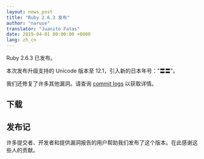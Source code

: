 ```yaml
---
layout: news_post
title: "Ruby 2.6.3 发布"
author: "naruse"
translator: "Juanito Fatas"
date: 2019-04-01 00:00:00 +0000
lang: zh_cn
---
```


Ruby 2.6.3 已发布。

本次发布升级支持的 Unicode 版本至 12.1，引入新的日本年号："〓〓"。

我们还修复了许多其他漏洞。请查询 [commit logs](https://github.com/ruby/ruby/compare/v2_6_2...v2_6_3) 以获取详情。

## 下载


## 发布记

许多提交者、开发者和提供漏洞报告的用户帮助我们发布了这个版本。在此感谢这些人的贡献。
